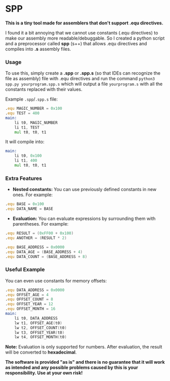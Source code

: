 # SPP
**This is a tiny tool made for assemblers that don't support .equ directives.**

I found it a bit annoying that we cannot use constants (.equ directives) to make our assembly more readable/debuggable. 
So I created a python script and a preprocessor called **spp** (s++) that allows .equ directives and compiles into **.s** assembly files.

### Usage

To use this, simply create a **.spp** or **.spp.s** (so that IDEs can recognize the file as assembly) file with .equ directives and run the command
`python3 spp.py yourprogram.spp.s`
which will output a file `yourprogram.s` with all the constants replaced with their values.

Example `.spp`/`.spp.s` file:
```asm
.equ MAGIC_NUMBER = 0x100
.equ TEST = 400
main:
    li t0, MAGIC_NUMBER
    li t1, TEST
    mul t0, t0, t1
```
It will compile into:
```asm
main:
    li t0, 0x100
    li t1, 400
    mul t0, t0, t1
```

### Extra Features
- **Nested constants:** You can use previously defined constants in new ones. For example:
```asm
.equ BASE = 0x100
.equ DATA_NAME = BASE
```
- **Evaluation:** You can evaluate expressions by surrounding them with parentheses. For example:
```asm
.equ RESULT = (0xFF00 + 0x100)
.equ ANOTHER = (RESULT * 2)

.equ BASE_ADDRESS = 0x0000
.equ DATA_AGE = (BASE_ADDRESS + 4)
.equ DATA_COUNT = (BASE_ADDRESS + 8)
```

### Useful Example
You can even use constants for memory offsets:
```asm
.equ DATA_ADDRESS = 0x0000
.equ OFFSET_AGE = 4
.equ OFFSET_COUNT = 8
.equ OFFSET_YEAR = 12
.equ OFFSET_MONTH = 16
main:
    li t0, DATA_ADDRESS
    lw t1, OFFSET_AGE(t0)
    lw t2, OFFSET_COUNT(t0)
    lw t3, OFFSET_YEAR(t0)
    lw t4, OFFSET_MONTH(t0)
```
**__Note:__** Evaluation is only supported for numbers. After evaluation, the result will be converted to **hexadecimal**.

**The software is provided "as is" and there is no guarantee that it will work as intended and any possible problems caused by this is your responsibility. Use at your own risk!**